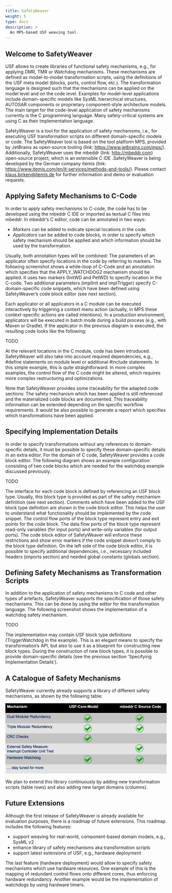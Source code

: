 ```yaml
---
title: SafetyWeaver
weight: 5
type: docs
description: >
  An MPS-based USF weaving tool
---
```



## Welcome to SafetyWeaver

USF allows to create libraries of functional safety mechanisms, e.g., for applying DMR, TMR or Watchdog mechanisms. These mechanisms are defined as model-to-model transformation scripts, using the definitions of the USF meta model (blocks, ports, control flow, etc.). The transformation language is designed such that the mechanisms can be applied on the model level and on the code level. Examples for model-level applications include domain-specific models like SysML hierarchical structures, AUTOSAR components or proprietary component-style architecture models. The main target for the code-level application of safety mechanisms currently is the C programming language. Many safety-critical systems are using C as their implementation language. 

SafetyWeaver is a tool for the application of safety mechanisms, i.e., for executing USF transformation scripts on different domain-specific models or code. The SafetyWeaver tool is based on the tool platform MPS, provided by JetBrains as open-source tooling (link: https://www.jetbrains.com/mps/). Additionally, SafetyWeaver uses the mbeddr (link: http://mbeddr.com) open-source project, which is an extensible C IDE .SafetyWeaver is being developed by the German company itemis (link: https://www.itemis.com/en/it-services/methods-and-tools/). Please contact klaus.birken@itemis.de for further information and demo or evaluation requests. 


## Applying Safety Mechanisms to C-Code

In order to apply safety mechanisms to C-code, the code has to be developed using the mbeddr C IDE or imported as textual C files into mbeddr. In mbeddr’s C editor, code can be annotated in two ways: 

- *Markers* can be added to indicate special locations in the code. 
- *Applicators* can be added to code blocks, in order to specify which safety mechanism should be applied and which information should be used by the transformation. 

Usually, both annotation types will be combined: The parameters of an applicator often specify locations in the code by referring to markers. 
The following screenshot shows a while-loop of C-Code and an annotation which specifies that the APPLY_WATCHDOG2 mechanism should be applied. It uses two markers (InitWD and PetWD) to specify location in the C-code. Two additional parameters (implInit and implTrigger) specify C-domain-specific code snippets, which have been defined using SafetyWeaver’s code block editor (see next section). 

Each applicator or all applicators in a C module can be executed interactively by triggering a context menu action (actually, in MPS these context-specific actions are called intentions). In a production environment, applicators will be executed in batch mode during a build process (e.g., with Maven or Gradle). 
If the applicator in the previous diagram is executed, the resulting code looks like the following: 

TODO

At the relevant locations in the C module, code has been introduced. SafetyWeaver will also take into account required dependencies, e.g., #define statements on module level or additional #include statements. In this simple example, this is quite straightforward. In more complex examples, the control flow of the C code might be altered, which requires more complex restructuring and optimizations. 

Note that SafetyWeaver provides some traceability for the adapted code sections: The safety mechanism which has been applied is still referenced and the materialized code blocks are documented. This traceability information can be extended depending on the specific workflow requirements. It would be also possible to generate a report which specifies which transformations have been applied. 

## Specifying Implementation Details

In order to specify transformations without any references to domain-specific details, it must be possible to specify these domain-specific details in an extra editor. For the domain of C code, SafetyWeaver provides a code block editor. The following diagram shows an example configuration consisting of two code blocks which are needed for the watchdog example discussed previously. 

TODO

The interface for each code block is defined by referencing an USF block type. Usually, this block type is provided as part of the safety mechanism definition (see next section). Comments which have been added to the USF block type definition are shown in the code block editor. This helps the user to understand what functionality should be implemented by the code snippet. 
The control flow ports of the block type represent entry and exit points for the code block. The data flow ports of the block type represent read-only variables (for input ports) and write-only variables (for output ports). The code block editor of SafetyWeaver will enforce these restrictions and show error markers if the code snippet doesn’t comply to the block type definition. 
On the left side of the code block editor, it is possible to specify additional dependencies, i.e., necessary included headers (imports section) and needed global constants (globals section). 

## Defining Safety Mechanisms as Transformation Scripts 

In addition to the application of safety mechanisms to C code and other types of artefacts, SafetyWeaver supports the specification of those safety mechanisms. This can be done by using the editor for the transformation language. The following screenshot shows the implementation of a watchdog safety mechanism. 

TODO 

The implementation may contain USF block type definitions (TriggerWatchdog in the example). This is an elegant means to specify the transformation’s API, but also to use it as a blueprint for constructing new block types. During the construction of new block types, it is possible to provide domain-specific details (see the previous section ‘Specifying Implementation Details’). 

## A Catalogue of Safety Mechanisms 

SafetyWeaver currently already supports a library of different safety mechanisms, as shown by the following table: 

![Safety mechanisms implemented by SafetyWeaver](ImplementedMechanisms.png "Mechanisms implemented by SafetyWeaver")

We plan to extend this library continuously by adding new transformation scripts (table rows) and also adding new target domains (columns). 

## Future Extensions 

Although the first release of SafetyWeaver is already available for evaluation purposes, there is a roadmap of future extensions. This roadmap includes the following features: 

- support weaving for real-world, component-based domain models, e.g., SysML v2 
- enhance library of safety mechanisms aka transformation scripts 
- support latest extensions of USF, e.g., hardware deployment 

The last feature (hardware deployment) would allow to specify safety mechanisms which use hardware resources. One example of this is the mapping of redundant control flows onto different cores, thus enforcing hardware redundancy. Another example would be the implementation of watchdogs by using hardware timers.


